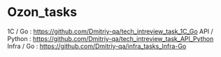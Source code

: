 # Ozon_tasks

1C / Go : https://github.com/Dmitriy-qa/tech_intreview_task_1C_Go
API / Python : https://github.com/Dmitriy-qa/tech_intreview_task_API_Python
Infra / Go : https://github.com/Dmitriy-qa/infra_tasks_Infra-Go

